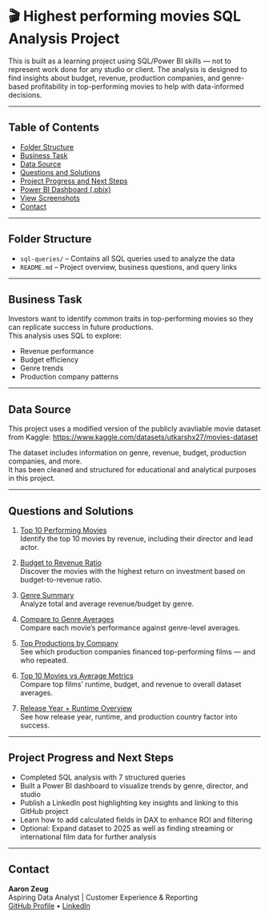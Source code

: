 # 🎬 Highest performing movies SQL Analysis Project

This is built as a learning project using SQL/Power BI skills — not to represent work done for any studio or client.
The analysis is designed to find insights about budget, revenue, production companies, and genre-based profitability 
in top-performing movies to help with data-informed decisions. 

---

## Table of Contents

- [Folder Structure](#folder-structure)
- [Business Task](#business-task)
- [Data Source](#data-source)
- [Questions and Solutions](#questions-and-solutions)
- [Project Progress and Next Steps](#project-progress-and-next-steps)
- [Power BI Dashboard (.pbix)](dashboard/Movie_ROI_Dashboard.pbix)
- [View Screenshots](./images/)
- [Contact](#contact)

---

## Folder Structure

- `sql-queries/` – Contains all SQL queries used to analyze the data
- `README.md` – Project overview, business questions, and query links

---

## Business Task

Investors want to identify common traits in top-performing movies so they can replicate success in future productions.  
This analysis uses SQL to explore:
- Revenue performance
- Budget efficiency
- Genre trends
- Production company patterns
---
## Data Source

This project uses a modified version of the publicly avavliable movie dataset from Kaggle:
<https://www.kaggle.com/datasets/utkarshx27/movies-dataset>

The dataset includes information on genre, revenue, budget, production companies, and more.  
It has been cleaned and structured for educational and analytical purposes in this project.

---

## Questions and Solutions

1. [Top 10 Performing Movies](sql-queries/top_movies.sql)  
   Identify the top 10 movies by revenue, including their director and lead actor.

2. [Budget to Revenue Ratio](sql-queries/budget_ratio.sql)  
   Discover the movies with the highest return on investment based on budget-to-revenue ratio.

3. [Genre Summary](sql-queries/genre_summary.sql)  
   Analyze total and average revenue/budget by genre.

4. [Compare to Genre Averages](sql-queries/compare_to_avg.sql)  
   Compare each movie’s performance against genre-level averages.

5. [Top Productions by Company](sql-queries/production_companies.sql)  
   See which production companies financed top-performing films — and who repeated.

6. [Top 10 Movies vs Average Metrics](sql-queries/avg_vs_actual.sql)  
   Compare top films’ runtime, budget, and revenue to overall dataset averages.

7. [Release Year + Runtime Overview](sql-queries/release_year.sql)  
   See how release year, runtime, and production country factor into success.

---

##  Project Progress and Next Steps

-  Completed SQL analysis with 7 structured queries  
-  Built a Power BI dashboard to visualize trends by genre, director, and studio  
-  Publish a LinkedIn post highlighting key insights and linking to this GitHub project  
-  Learn how to add calculated fields in DAX to enhance ROI and filtering  
-  Optional: Expand dataset to 2025 as well as finding streaming or international film data for further analysis

---

## Contact

**Aaron Zeug**  
Aspiring Data Analyst | Customer Experience & Reporting  
[GitHub Profile](https://github.com/Gray135) • [LinkedIn](linkedin.com/in/aaronzeug)
